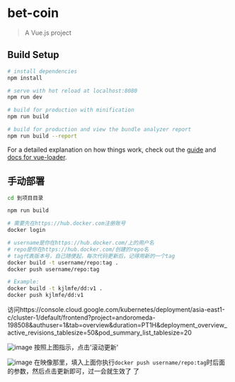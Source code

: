# bet-coin

> A Vue.js project

## Build Setup

``` bash
# install dependencies
npm install

# serve with hot reload at localhost:8080
npm run dev

# build for production with minification
npm run build

# build for production and view the bundle analyzer report
npm run build --report
```

For a detailed explanation on how things work, check out the [guide](http://vuejs-templates.github.io/webpack/) and [docs for vue-loader](http://vuejs.github.io/vue-loader).

## 手动部署

``` bash
cd 到项目目录

npm run build

# 需要先在https://hub.docker.com注册账号
docker login

# username是你在https://hub.docker.com/上的用户名
# repo是你在https://hub.docker.com/创建的repo名
# tag代表版本号，自己随便起，每次代码更新后，记得用新的一个tag
docker build -t username/repo:tag .
docker push username/repo:tag

# Example:
docker build -t kjlmfe/dd:v1 .
docker push kjlmfe/dd:v1
```

访问https://console.cloud.google.com/kubernetes/deployment/asia-east1-c/cluster-1/default/frontend?project=andoromeda-198508&authuser=1&tab=overview&duration=PT1H&deployment_overview_active_revisions_tablesize=50&pod_summary_list_tablesize=20


![image](https://user-images.githubusercontent.com/1238134/37605686-b3cd0d10-2bce-11e8-8882-4c05e55454e2.png)
按照上图指示，点击'滚动更新'


![image](https://user-images.githubusercontent.com/1238134/37605809-fe595316-2bce-11e8-8bcc-f9fb9ebb35bd.png)
在映像那里，填入上面你执行`docker push username/repo:tag`时后面的参数，然后点击更新即可，过一会就生效了
了


